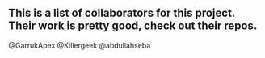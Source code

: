 ## This is a list of collaborators for this project. Their work is pretty good, check out their repos. 
@GarrukApex
@Killergeek
@abdullahseba
